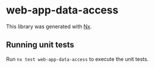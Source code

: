 # web-app-data-access

This library was generated with [Nx](https://nx.dev).

## Running unit tests

Run `nx test web-app-data-access` to execute the unit tests.
